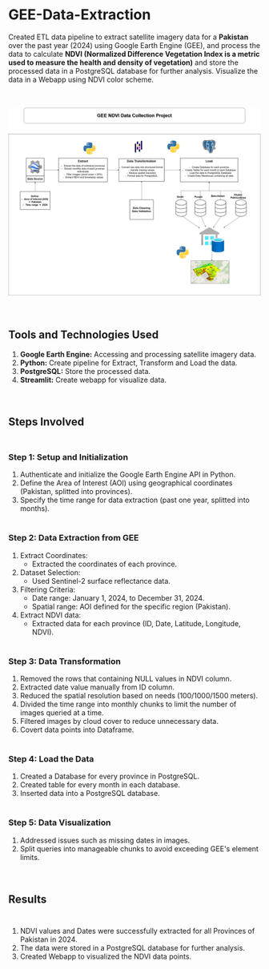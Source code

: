 # GEE-Data-Extraction<br />

Created ETL data pipeline to extract satellite imagery data for a **Pakistan** over the past year (2024) using Google Earth Engine (GEE), and process the data to calculate **NDVI (Normalized Difference Vegetation Index is a metric used to measure the health and density of vegetation)** and store the processed data in a PostgreSQL database for further analysis. Visualize the data in a Webapp using NDVI color scheme.
<br /><br /><br />

![ETL Diagram](https://github.com/zaid638/GEE-Data-Extraction/blob/main/GEE%20ETL%20Diagram.png) <br /><br /><br />

## Tools and Technologies Used <br />

1. **Google Earth Engine:** Accessing and processing satellite imagery data.
2. **Python:** Create pipeline for Extract, Transform and Load the data.
3. **PostgreSQL:** Store the processed data.
4. **Streamlit:** Create webapp for visualize data.<br /><br /><br />


## Steps Involved <br /><br />

### Step 1: Setup and Initialization <br />

1. Authenticate and initialize the Google Earth Engine API in Python.
2. Define the Area of Interest (AOI) using geographical coordinates (Pakistan, splitted into provinces).
3. Specify the time range for data extraction (past one year, splitted into months).<br /><br />


### Step 2: Data Extraction from GEE <br />

1. Extract Coordinates:
   - Extracted the coordinates of each province.
2. Dataset Selection:
   - Used Sentinel-2 surface reflectance data.
3. Filtering Criteria:
   - Date range: January 1, 2024, to December 31, 2024.
   - Spatial range: AOI defined for the specific region (Pakistan).
4. Extract NDVI data:
   - Extracted data for each province (ID, Date, Latitude, Longitude, NDVI).<br /><br />

### Step 3: Data Transformation <br />

1. Removed the rows that containing NULL values in NDVI column.
2. Extracted date value manually from ID column.
3. Reduced the spatial resolution based on needs (100/1000/1500 meters).
4. Divided the time range into monthly chunks to limit the number of images queried at a time.
5. Filtered images by cloud cover to reduce unnecessary data.
6. Covert data points into Dataframe.<br /><br />

### Step 4: Load the Data <br />

1. Created a Database for every province in PostgreSQL.
2. Created table for every month in each database.
3. Inserted data into a PostgreSQL database.<br /><br />

### Step 5: Data Visualization <br />

1. Addressed issues such as missing dates in images.
2. Split queries into manageable chunks to avoid exceeding GEE's element limits.<br /><br /><br />

## Results <br /><br />

1.	NDVI values and Dates were successfully extracted for all Provinces of Pakistan in 2024.
2.	The data were stored in a PostgreSQL database for further analysis.
3.	Created Webapp to visualized the NDVI data points.<br /><br /><br />

